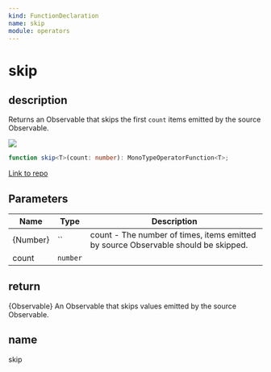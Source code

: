 ```yaml
---
kind: FunctionDeclaration
name: skip
module: operators
---
```


# skip

## description

Returns an Observable that skips the first `count` items emitted by the source Observable.

![](skip.png)

```ts
function skip<T>(count: number): MonoTypeOperatorFunction<T>;
```

[Link to repo](https://github.com/ReactiveX/rxjs/blob/master/src/internal/operators/skip.ts#L16-L18)

## Parameters

| Name     | Type     | Description                                                                        |
| -------- | -------- | ---------------------------------------------------------------------------------- |
| {Number} | ``       | count - The number of times, items emitted by source Observable should be skipped. |
| count    | `number` |                                                                                    |

## return

{Observable} An Observable that skips values emitted by the source Observable.

## name

skip
